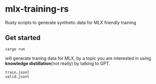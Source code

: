 # mlx-training-rs
Rusty scripts to generate synthetic data for MLX friendly training

## Get started

`cargo run`

will generate traning data for MLX, by a topic you are interested in using __knowledge distillation__(not really) by talking to GPT.
```
train.jsonl
valid.jsonl
```

